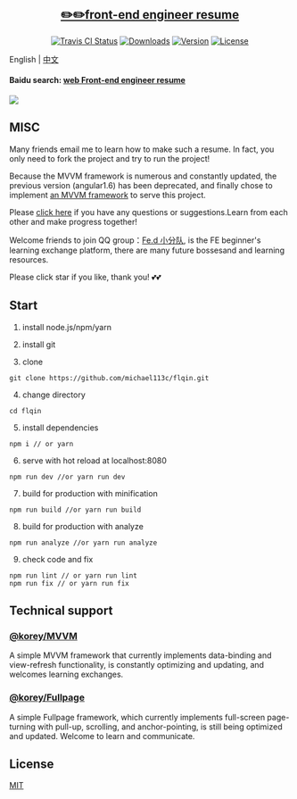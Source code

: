 <h2 align="center"><a href='https://www.flqin.com' target='_blank'>✏️✏️front-end engineer resume</a></h2>
<p align="center">
  <a href="https://www.travis-ci.com/michael113c/flqin"><img src="https://travis-ci.com/michael113c/flqin.svg?branch=master" alt="Travis CI Status"></a>
  <a href="https://www.npmjs.com/package/@fe_korey/resume"><img src="https://img.shields.io/npm/dm/@fe_korey/resume.svg" alt="Downloads"></a>
  <a href="hhttps://www.npmjs.com/package/@fe_korey/resume"><img src="https://img.shields.io/npm/v/@fe_korey/resume.svg" alt="Version"></a>
  <a href="https://www.npmjs.com/package/@fe_korey/resume"><img src="https://img.shields.io/npm/l/@fe_korey/resume.svg" alt="License"></a>
</p>

English | [中文](./README_CN.MD)

#### Baidu search: [web Front-end engineer resume](https://www.baidu.com/s?ie=UTF-8&wd=web%E5%89%8D%E7%AB%AF%E5%B7%A5%E7%A8%8B%E5%B8%88%E7%AE%80%E5%8E%86)

![](https://raw.githubusercontent.com/michael113c/flqin/master/src/assets/web.jpg)

## MISC

Many friends email me to learn how to make such a resume. In fact, you only need to fork the project and try to run the project!

Because the MVVM framework is numerous and constantly updated, the previous version (angular1.6) has been deprecated, and finally chose to implement [an MVVM framework](https://github.com/michael113c/mvvm) to serve this project.

Please [click here](https://github.com/michael113c/flqin/issues) if you have any questions or suggestions.Learn from each other and make progress together!

Welcome friends to join QQ group：[Fe.d 小分队](http://t.cn/RtlQbTq), is the FE beginner's learning exchange platform, there are many future bossesand and learning resources.

Please click star if you like, thank you! 💕💕

## Start

1. install node.js/npm/yarn

2. install git

3. clone

```
git clone https://github.com/michael113c/flqin.git
```

4. change directory

```
cd flqin
```

5. install dependencies

```
npm i // or yarn
```

6. serve with hot reload at localhost:8080

```
npm run dev //or yarn run dev
```

7. build for production with minification

```
npm run build //or yarn run build
```

8. build for production with analyze

```
npm run analyze //or yarn run analyze
```

9. check code and fix

```
npm run lint // or yarn run lint
npm run fix // or yarn run fix
```

## Technical support

### [@korey/MVVM](https://github.com/michael113c/mvvm)

A simple MVVM framework that currently implements data-binding and view-refresh functionality, is constantly optimizing and updating, and welcomes learning exchanges.

### [@korey/Fullpage](https://github.com/michael113c/fullpage)

A simple Fullpage framework, which currently implements full-screen page-turning with pull-up, scrolling, and anchor-pointing, is still being optimized and updated. Welcome to learn and communicate.

## License

[MIT](./LICENSE)
